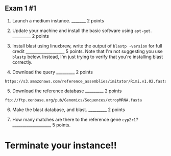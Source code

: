 Exam 1 #1
--

1. Launch a medium instance.  _______ 2 points


2. Update your machine and install the basic software using ``apt-get``. _________ 2 points



3. Install blast using linuxbrew, write the output of `blastp -version` for full credit ___________________ 5 points. Note that I'm not suggesting you use `blastp` below. Instead, I'm just trying to verify that you're installing blast correctly.


4. Download the query _________ 2 points

```
https://s3.amazonaws.com/reference_assemblies/imitator/Rimi.v1.02.fasta
```

5. Download the reference database _________ 2 points

```
ftp://ftp.xenbase.org/pub/Genomics/Sequences/xtropMRNA.fasta
```

6. Make the blast database, and blast. _________ 2 points


7. How many matches are there to the reference gene `cyp2r1`? ___________________ 5 points.

# Terminate your instance!!

